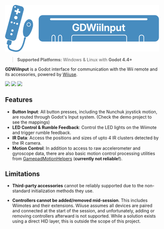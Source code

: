 <p align="center">
  <img src="./resources/GDWiiInputBanner.png" />
</p>

> **Supported Platforms:** Windows & Linux with **Godot 4.4+**

**GDWiiInput** is a Godot interface for communication with the Wii remote and its accessories, powered by [Wiiuse](https://github.com/wiiuse/wiiuse).

[![][docs-stable-img]][docs-stable-url] [![][asset-lib-img]][asset-lib-url] [![][gadget-img]][gadget-url] 

[docs-stable-img]: https://img.shields.io/badge/docs-dev-blue.svg
[docs-stable-url]: https://godot-wii-input.readthedocs.io/

[asset-lib-img]: https://img.shields.io/badge/asset_lib-v0.2-blue.svg
[asset-lib-url]: https://godotengine.org/asset-library/asset/4179

[gadget-img]: https://img.shields.io/badge/gadget-v0.2-blue.svg
[gadget-url]: https://www.gadgetgodot.com/u/20akshay00/gdwiiinput

## Features

- **Button Input**: All button presses, including the Nunchuk joystick motion, are routed through Godot's Input system. (Check the demo project to see the mappings)
- **LED Control & Rumble Feedback**: Control the LED lights on the Wiimote and trigger rumble feedback.
- **IR Data**: Access the positions and sizes of upto 4 IR clusters detected by the IR camera.
- **Motion Control**: In addition to access to raw accelerometer and gyroscope data, there are also basic motion control processing utilities from [GamepadMotionHelpers](https://github.com/JibbSmart/GamepadMotionHelpers) (**currently not reliable!**).

## Limitations

- **Third-party accessories** cannot be reliably supported due to the non-standard initialization methods they use.

- **Controllers cannot be added/removed mid-session**. This includes Wiimotes and their extensions. Wiiuse assumes all devices are paired and connected at the start of the session, and unfortunately, adding or removing controllers afterward is not supported. While a solution exists using a direct HID layer, this is outside the scope of this project.


